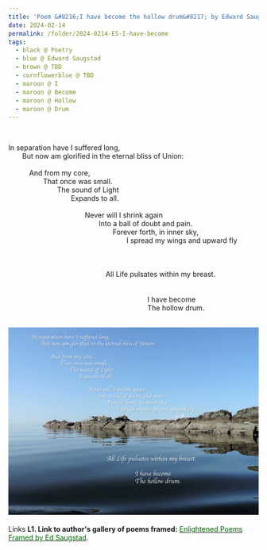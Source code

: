```yaml
---
title: 'Poem &#8216;I have become the hollow drum&#8217; by Edward Saugstad'
date: 2024-02-14
permalink: /folder/2024-0214-ES-I-have-become
tags:
  - black @ Poetry
  - blue @ Edward Saugstad
  - brown @ TBD
  - cornflowerblue @ TBD
  - maroon @ I
  - maroon @ Become
  - maroon @ Hollow
  - maroon @ Drum
---
```


<br>

<p>
In separation have I suffered long,<br>
&emsp;&emsp;But now am glorified in the eternal bliss of Union:<br>
<br>
&emsp;&emsp;&emsp;And from my core,<br>
&emsp;&emsp;&emsp;&emsp;&emsp;That once was small.<br>
&emsp;&emsp;&emsp;&emsp;&emsp;&emsp;&emsp;The sound of Light<br>
&emsp;&emsp;&emsp;&emsp;&emsp;&emsp;&emsp;&emsp;&emsp;Expands to all.<br>
<br>
&emsp;&emsp;&emsp;&emsp;&emsp;&emsp;&emsp;&emsp;&emsp;&emsp;&emsp;Never will I shrink again<br>
&emsp;&emsp;&emsp;&emsp;&emsp;&emsp;&emsp;&emsp;&emsp;&emsp;&emsp;&emsp;&emsp;Into a ball of doubt and pain.<br>
&emsp;&emsp;&emsp;&emsp;&emsp;&emsp;&emsp;&emsp;&emsp;&emsp;&emsp;&emsp;&emsp;&emsp;&emsp;Forever forth, in inner sky,<br>
&emsp;&emsp;&emsp;&emsp;&emsp;&emsp;&emsp;&emsp;&emsp;&emsp;&emsp;&emsp;&emsp;&emsp;&emsp;&emsp;&emsp;I spread my wings and upward fly<br>
<br>
<br>
<br>
&emsp;&emsp;&emsp;&emsp;&emsp;&emsp;&emsp;&emsp;&emsp;&emsp;&emsp;&emsp;&emsp;&emsp;All Life pulsates within my breast.<br>
<br>
<br>
&emsp;&emsp;&emsp;&emsp;&emsp;&emsp;&emsp;&emsp;&emsp;&emsp;&emsp;&emsp;&emsp;&emsp;&emsp;&emsp;&emsp;&emsp;&emsp;&emsp;I have become<br>
&emsp;&emsp;&emsp;&emsp;&emsp;&emsp;&emsp;&emsp;&emsp;&emsp;&emsp;&emsp;&emsp;&emsp;&emsp;&emsp;&emsp;&emsp;&emsp;&emsp;The hollow drum.<br>
</p>

<br>

<div style="text-align: center"><img src="/images/Poem_'I_have_become_the_hollow_drum'_by_Edward_Saugstad.jpg" /></div>

<br>

<wave-list>
<list-title color="DarkSeaGreen" width="25">Links</list-title>
  <list-item color="BlanchedAlmond"  width="285"><b> L1. Link to author's gallery of poems framed:</b> <a href="https://imageevent.com/sahaja/art/enlightenedpoemsframedbyedsaugstad"><font color="DarkGreen">Enlightened Poems Framed by Ed Saugstad</font></a>. </list-item>
</wave-list>